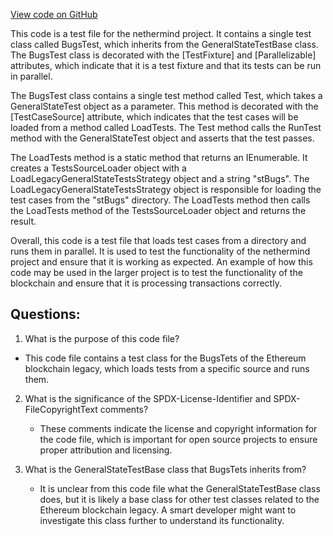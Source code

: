 [View code on GitHub](https://github.com/nethermindeth/nethermind/Ethereum.Blockchain.Legacy.Test/BugsTests.cs)

This code is a test file for the nethermind project. It contains a single test class called BugsTest, which inherits from the GeneralStateTestBase class. The BugsTest class is decorated with the [TestFixture] and [Parallelizable] attributes, which indicate that it is a test fixture and that its tests can be run in parallel.

The BugsTest class contains a single test method called Test, which takes a GeneralStateTest object as a parameter. This method is decorated with the [TestCaseSource] attribute, which indicates that the test cases will be loaded from a method called LoadTests. The Test method calls the RunTest method with the GeneralStateTest object and asserts that the test passes.

The LoadTests method is a static method that returns an IEnumerable<GeneralStateTest>. It creates a TestsSourceLoader object with a LoadLegacyGeneralStateTestsStrategy object and a string "stBugs". The LoadLegacyGeneralStateTestsStrategy object is responsible for loading the test cases from the "stBugs" directory. The LoadTests method then calls the LoadTests method of the TestsSourceLoader object and returns the result.

Overall, this code is a test file that loads test cases from a directory and runs them in parallel. It is used to test the functionality of the nethermind project and ensure that it is working as expected. An example of how this code may be used in the larger project is to test the functionality of the blockchain and ensure that it is processing transactions correctly.
## Questions: 
 1. What is the purpose of this code file?
   - This code file contains a test class for the BugsTets of the Ethereum blockchain legacy, which loads tests from a specific source and runs them.

2. What is the significance of the SPDX-License-Identifier and SPDX-FileCopyrightText comments?
   - These comments indicate the license and copyright information for the code file, which is important for open source projects to ensure proper attribution and licensing.

3. What is the GeneralStateTestBase class that BugsTets inherits from?
   - It is unclear from this code file what the GeneralStateTestBase class does, but it is likely a base class for other test classes related to the Ethereum blockchain legacy. A smart developer might want to investigate this class further to understand its functionality.